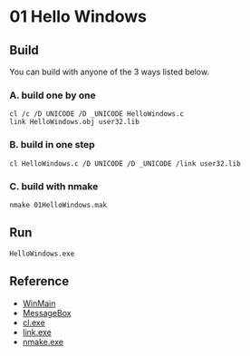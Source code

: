 # 01 Hello Windows

## Build
You can build with anyone of the 3 ways listed below.

### A. build one by one
```SHELL
cl /c /D UNICODE /D _UNICODE HelloWindows.c
link HelloWindows.obj user32.lib
```

### B. build in one step
```SHELL
cl HelloWindows.c /D UNICODE /D _UNICODE /link user32.lib
```

### C. build with nmake
```SHELL
nmake 01HelloWindows.mak
```

## Run
```SHELL
HelloWindows.exe
```

## Reference

+ [WinMain](https://msdn.microsoft.com/en-us/library/windows/desktop/ms633559.aspx)
+ [MessageBox](https://msdn.microsoft.com/en-us/library/windows/desktop/ms645505.aspx)
+ [cl.exe](https://msdn.microsoft.com/en-us/library/19z1t1wy.aspx)
+ [link.exe](https://msdn.microsoft.com/en-us/library/y0zzbyt4.aspx)
+ [nmake.exe](https://msdn.microsoft.com/en-us/library/dd9y37ha.aspx)